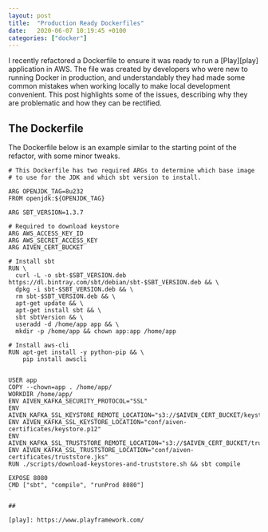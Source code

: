 ```yaml
---
layout: post
title:  "Production Ready Dockerfiles"
date:   2020-06-07 10:19:45 +0100
categories: ["docker"]
---
```


I recently refactored a Dockerfile to ensure it was ready to run a [Play][play]
application in AWS. The file was created by developers who were new to running
Docker in production, and understandably they had made some common mistakes
when working locally to make local development convenient. This post highlights
some of the issues, describing why they are problematic and how they can be
rectified.

## The Dockerfile

The Dockerfile below is an example similar to the starting point of the
refactor, with some minor tweaks.

```docker
# This Dockerfile has two required ARGs to determine which base image
# to use for the JDK and which sbt version to install.

ARG OPENJDK_TAG=8u232
FROM openjdk:${OPENJDK_TAG}

ARG SBT_VERSION=1.3.7

# Required to download keystore
ARG AWS_ACCESS_KEY_ID
ARG AWS_SECRET_ACCESS_KEY
ARG AIVEN_CERT_BUCKET

# Install sbt
RUN \
  curl -L -o sbt-$SBT_VERSION.deb https://dl.bintray.com/sbt/debian/sbt-$SBT_VERSION.deb && \
  dpkg -i sbt-$SBT_VERSION.deb && \
  rm sbt-$SBT_VERSION.deb && \
  apt-get update && \
  apt-get install sbt && \
  sbt sbtVersion && \
  useradd -d /home/app app && \
  mkdir -p /home/app && chown app:app /home/app

# Install aws-cli
RUN apt-get install -y python-pip && \
    pip install awscli


USER app
COPY --chown=app . /home/app/
WORKDIR /home/app/
ENV AIVEN_KAFKA_SECURITY_PROTOCOL="SSL"
ENV AIVEN_KAFKA_SSL_KEYSTORE_REMOTE_LOCATION="s3://$AIVEN_CERT_BUCKET/keystore.p12"
ENV AIVEN_KAFKA_SSL_KEYSTORE_LOCATION="conf/aiven-certificates/keystore.p12"
ENV AIVEN_KAFKA_SSL_TRUSTSTORE_REMOTE_LOCATION="s3://$AIVEN_CERT_BUCKET/truststore.jks"
ENV AIVEN_KAFKA_SSL_TRUSTSTORE_LOCATION="conf/aiven-certificates/truststore.jks"
RUN ./scripts/download-keystores-and-truststore.sh && sbt compile

EXPOSE 8080
CMD ["sbt", "compile", "runProd 8080"]
`

## 

[play]: https://www.playframework.com/
